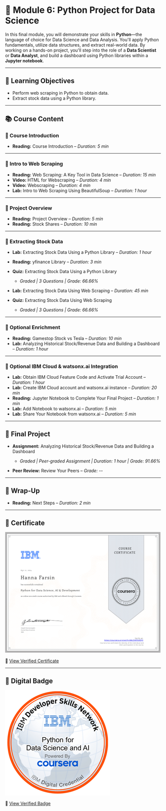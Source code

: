 # 🧪 Module 6: Python Project for Data Science

In this final module, you will demonstrate your skills in **Python**—the language of choice for Data Science and Data Analysis. You'll apply Python fundamentals, utilize data structures, and extract real-world data. By working on a hands-on project, you'll step into the role of a **Data Scientist** or **Data Analyst**, and build a dashboard using Python libraries within a **Jupyter notebook**.

---

## 🎯 Learning Objectives

- Perform web scraping in Python to obtain data.
- Extract stock data using a Python library.

---

## 📚 Course Content

### 🔹 Course Introduction

- **Reading:** Course Introduction – *Duration: 5 min*

---

### 🔹 Intro to Web Scraping

- **Reading:** Web Scraping: A Key Tool in Data Science – *Duration: 15 min*
- **Video:** HTML for Webscraping – *Duration: 4 min*
- **Video:** Webscraping – *Duration: 4 min*
- **Lab:** Intro to Web Scraping Using BeautifulSoup – *Duration: 1 hour*

---

### 🔹 Project Overview

- **Reading:** Project Overview – *Duration: 5 min*
- **Reading:** Stock Shares – *Duration: 10 min*

---

### 🔹 Extracting Stock Data

- **Lab:** Extracting Stock Data Using a Python Library – *Duration: 1 hour*
- **Reading:** yfinance Library – *Duration: 3 min*
- **Quiz:** Extracting Stock Data Using a Python Library  
  - *Graded | 3 Questions | Grade: 66.66%*

- **Lab:** Extracting Stock Data Using Web Scraping – *Duration: 45 min*
- **Quiz:** Extracting Stock Data Using Web Scraping  
  - *Graded | 3 Questions | Grade: 66.66%*

---

### 🔹 Optional Enrichment

- **Reading:** Gamestop Stock vs Tesla – *Duration: 10 min*
- **Lab:** Analyzing Historical Stock/Revenue Data and Building a Dashboard – *Duration: 1 hour*

---

### 🔹 Optional IBM Cloud & watsonx.ai Integration

- **Lab:** Obtain IBM Cloud Feature Code and Activate Trial Account – *Duration: 1 hour*
- **Lab:** Create IBM Cloud account and watsonx.ai instance – *Duration: 20 min*
- **Reading:** Jupyter Notebook to Complete Your Final Project – *Duration: 1 min*
- **Lab:** Add Notebook to watsonx.ai – *Duration: 5 min*
- **Lab:** Share Your Notebook from watsonx.ai – *Duration: 5 min*

---

## 🧩 Final Project

- **Assignment:** Analyzing Historical Stock/Revenue Data and Building a Dashboard  
  - *Graded | Peer-graded Assignment | Duration: 1 hour | Grade: 91.66%*

- **Peer Review:** Review Your Peers – *Grade: --*

---

## 🎉 Wrap-Up

- **Reading:** Next Steps – *Duration: 2 min*

---

## 📜 Certificate

![Certificate Preview](../assets/Coursera4.png)

🔗 [View Verified Certificate](https://www.coursera.org/account/accomplishments/verify/4MLZV8TDXZQS)

---

## 🏅 Digital Badge

![Badge](../assets/badge4.png)

🔗 [View Verified Badge](https://www.credly.com/earner/earned/badge/fc4cfdb7-f0f3-4b23-8f96-7116668fa055)
